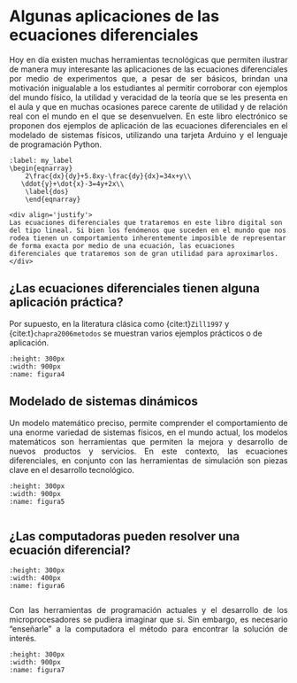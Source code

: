 # Algunas aplicaciones de las ecuaciones diferenciales

<div align='justify'>
 Hoy en día existen muchas herramientas tecnológicas que permiten ilustrar de manera muy interesante las aplicaciones de las ecuaciones diferenciales por medio de experimentos que, a pesar de ser básicos, brindan una motivación inigualable a los estudiantes al permitir corroborar con ejemplos del mundo físico, la utilidad y veracidad de la teoría que se les presenta en el aula y que en muchas ocasiones parece carente de utilidad y de relación real con el mundo en el que se desenvuelven.
En este libro electrónico se proponen dos ejemplos de aplicación de las ecuaciones diferenciales en el modelado de sistemas físicos, utilizando una tarjeta Arduino y el lenguaje de programación Python.
</div>
 

```{math}
:label: my_label
\begin{eqnarray}
	2\frac{dx}{dy}+5.8xy-\frac{dy}{dx}=34x+y\\
   \ddot{y}+\dot{x}-3=4y+2x\\
	\label{dos}
	\end{eqnarray}
```

```{note}
<div align='justify'>
Las ecuaciones diferenciales que trataremos en este libro digital son del tipo lineal. Si bien los fenómenos que suceden en el mundo que nos rodea tienen un comportamiento inherentemente imposible de representar de forma exacta por medio de una ecuación, las ecuaciones diferenciales que trataremos son de gran utilidad para aproximarlos.
</div>
```
## ¿Las ecuaciones diferenciales tienen alguna aplicación práctica?

Por supuesto, en la literatura clásica como {cite:t}`Zill1997` y {cite:t}`chapra2006metodos` se muestran varios ejemplos prácticos o de aplicación.



```{figure} /images/Imagen3.png   
:height: 300px
:width: 900px
:name: figura4
```
## Modelado de sistemas dinámicos

<div align='justify'>
Un modelo matemático preciso, permite comprender el comportamiento de una enorme variedad de sistemas físicos, en el mundo actual, los modelos matemáticos son herramientas que permiten la mejora y desarrollo de nuevos productos y servicios.
En este contexto, las ecuaciones diferenciales, en conjunto con las herramientas de simulación son piezas clave en el desarrollo tecnológico.

</div>

```{figure} /images/Imagen4.png   
:height: 300px
:width: 900px
:name: figura5


```

## ¿Las computadoras pueden resolver una ecuación diferencial?

```{figure} /images/Imagen5.png   
:height: 300px
:width: 400px
:name: figura6


```
<div align='justify'>
Con las herramientas de programación actuales y el desarrollo de los microprocesadores se pudiera imaginar que si. Sin embargo, es necesario “enseñarle” a la computadora el método para encontrar la solución de interés.

</div>


```{figure} /images/Imagen6.png   
:height: 300px
:width: 900px
:name: figura7


```

